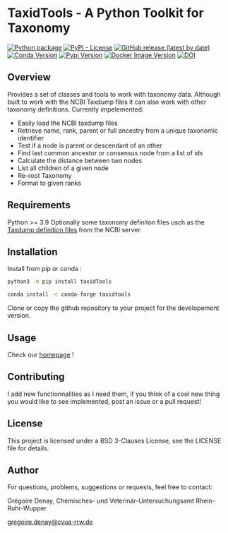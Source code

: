 # TaxidTools - A Python Toolkit for Taxonomy

[![Python package](https://github.com/CVUA-RRW/taxidTools/actions/workflows/python-package.yml/badge.svg?branch=main)](https://github.com/CVUA-RRW/taxidTools/actions/workflows/python-package.yml)
[![PyPI - License](https://img.shields.io/pypi/l/Django?style=flat)](LICENSE)
[![GitHub release (latest by date)](https://img.shields.io/github/v/release/CVUA-RRW/taxidTools?logo=GitHub)](https://github.com/CVUA-RRW/taxidtools/releases)
[![Conda Version](https://img.shields.io/conda/vn/conda-forge/taxidtools.svg?logo=Conda-Forge)](https://anaconda.org/conda-forge/taxidtools)
[![Pypi Version](https://img.shields.io/pypi/v/taxidTools?style=flat?logo=pypi)](https://pypi.org/project/taxidTools/)
[![Docker Image Version](https://img.shields.io/docker/v/gregdenay/taxidtools?logo=Docker&label=DockerHub)](https://hub.docker.com/r/gregdenay/taxidtools/tags)
[![DOI](https://zenodo.org/badge/DOI/10.5281/zenodo.5556006.svg?logo=doi)](https://doi.org/10.5281/zenodo.5556006)

## Overview

Provides a set of classes and tools to work with taxonomy data.
Although built to work with the NCBI Taxdump files it can also work with other taxonomy definitions.
Currently impelemented:
* Easily load the NCBI taxdump files
* Retrieve name, rank, parent or full ancestry from a unique taxonomic identifier
* Test if a node is parent or descendant of an other 
* Find last common ancestor or consensus node from a list of ids
* Calculate the distance between two nodes
* List all children of a given node
* Re-root Taxonomy
* Format to given ranks

## Requirements

Python >= 3.9 
Optionally some taxonomy definiton files usch as the [Taxdump definition files](https://ftp.ncbi.nlm.nih.gov/pub/taxonomy/new_taxdump/) from the NCBI server.

## Installation

Install from pip or conda :

```bash
python3 -m pip install taxidTools

conda install -c conda-forge taxidtools
```

Clone or copy the github repository to your project for the developement version.

## Usage 

Check our [homepage](https://cvua-rrw.github.io/taxidTools/index.html) !

## Contributing

I add new functionnalities as I need them, if you think of a cool new thing you would like to see implemented, post an issue 
or a pull request! 

## License

This project is licensed under a BSD 3-Clauses License, see the LICENSE file for details.

## Author

For questions, problems, suggestions or requests, feel free to contact:

Grégoire Denay, Chemisches- und Veterinär-Untersuchungsamt Rhein-Ruhr-Wupper 

<gregoire.denay@cvua-rrw.de>



